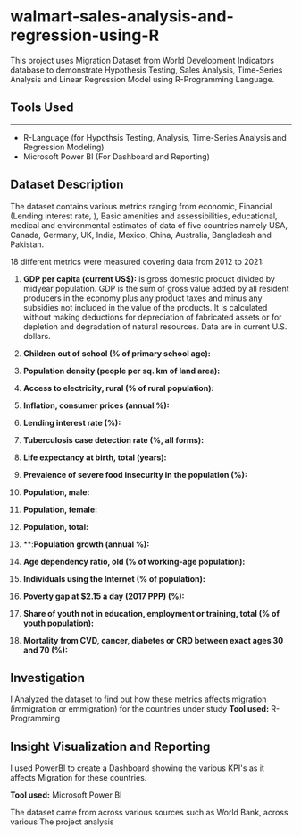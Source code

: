 # walmart-sales-analysis-and-regression-using-R
This project uses Migration Dataset from World Development Indicators database to demonstrate Hypothesis Testing, Sales Analysis, Time-Series Analysis and Linear Regression Model using R-Programming Language.

## Tools Used
---
- R-Language (for Hypothsis Testing, Analysis, Time-Series Analysis and Regression Modeling)
- Microsoft Power BI (For Dashboard and Reporting)

## Dataset Description
The dataset contains various metrics ranging from economic, Financial (Lending interest rate, ), Basic amenities and assessibilities, educational, medical and environmental estimates of data of five countries namely USA, Canada, Germany, UK, India, Mexico, China, Australia, Bangladesh and Pakistan. 

18 different metrics were measured covering data from 2012 to 2021:
1. **GDP per capita (current US$):** is gross domestic product divided by midyear population. GDP is the sum of gross value added by all resident producers in the economy plus any product taxes and minus any subsidies not included in the value of the products. It is calculated without making deductions for depreciation of fabricated assets or for depletion and degradation of natural resources. Data are in current U.S. dollars.
   
3. **Children out of school (% of primary school age):**
5. **Population density (people per sq. km of land area):**
6. **Access to electricity, rural (% of rural population):**
7. **Inflation, consumer prices (annual %):**
8. **Lending interest rate (%):**
9. **Tuberculosis case detection rate (%, all forms):**
10. **Life expectancy at birth, total (years):**
11. **Prevalence of severe food insecurity in the population (%):**
12. **Population, male:**
13. **Population, female:**
14. **Population, total:**
15. **:**Population growth (annual %):**
16. **Age dependency ratio, old (% of working-age population):**
17. **Individuals using the Internet (% of population):**
18. **Poverty gap at $2.15 a day (2017 PPP) (%):**
19. **Share of youth not in education, employment or training, total (% of youth population):**
20. **Mortality from CVD, cancer, diabetes or CRD between exact ages 30 and 70 (%):**

## Investigation
I Analyzed the dataset to find out how these metrics affects migration (immigration or emmigration) for the countries under study
**Tool used:** R-Programming

## Insight Visualization and Reporting
I used PowerBI to create a Dashboard showing the various KPI's as it affects Migration for these countries.

**Tool used:** Microsoft Power BI



The dataset came from across various sources such as World Bank,  across various
The project analysis
